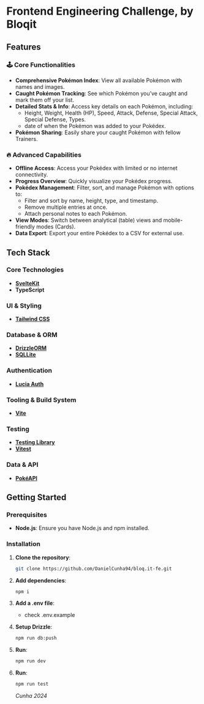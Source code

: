 # Frontend Engineering Challenge, by Bloqit

## Features

### 🕹 Core Functionalities

- **Comprehensive Pokémon Index**: View all available Pokémon with names and images.
- **Caught Pokémon Tracking**: See which Pokémon you’ve caught and mark them off your list.
- **Detailed Stats & Info**: Access key details on each Pokémon, including:
  - Height, Weight, Health (HP), Speed, Attack, Defense, Special Attack, Special Defense, Types.
  - date of when the Pokémon was added to your Pokédex.
- **Pokémon Sharing**: Easily share your caught Pokémon with fellow Trainers.

### 🔥 Advanced Capabilities

- **Offline Access**: Access your Pokédex with limited or no internet connectivity.
- **Progress Overview**: Quickly visualize your Pokédex progress.
- **Pokédex Management**: Filter, sort, and manage Pokémon with options to:
  - Filter and sort by name, height, type, and timestamp.
  - Remove multiple entries at once.
  - Attach personal notes to each Pokémon.
- **View Modes**: Switch between analytical (table) views and mobile-friendly modes (Cards).
- **Data Export**: Export your entire Pokédex to a CSV for external use.

## Tech Stack

### Core Technologies

- **[SvelteKit](https://kit.svelte.dev/)**
- **TypeScript**

### UI & Styling

- **[Tailwind CSS](https://tailwindcss.com/)**

### Database & ORM

- **[DrizzleORM](https://orm.drizzle.team/)**
- **[SQLLite](https://www.sqlite.org/)**

### Authentication

- **[Lucia Auth](https://lucia-auth.com/)**

### Tooling & Build System

- **[Vite](https://vitejs.dev/)**

### Testing

- **[Testing Library](https://testing-library.com/)**
- **[Vitest](https://vitest.dev/)**

### Data & API

- **[PokéAPI](https://pokeapi.co/)**


## Getting Started

### Prerequisites

- **Node.js**: Ensure you have Node.js and npm installed.

### Installation

1. **Clone the repository**:

   ```bash
   git clone https://github.com/DanielCunha94/bloq.it-fe.git
   ```

2. **Add dependencies**:

   ```bash
   npm i
   ```

3. **Add a .env file**:

   - check .env.example

4. **Setup Drizzle**:

   ```bash
   npm run db:push
   ```

5. **Run**:

   ```bash
   npm run dev
   ```

6. **Run**:
   ```bash
   npm run test
   ```



   _Cunha 2024_
